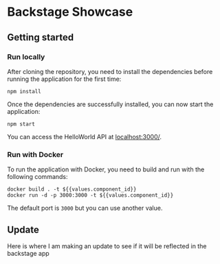 # Backstage Showcase

## Getting started

### Run locally

After cloning the repository, you need to install the dependencies before running the application for the first time:

```shell
npm install
```

Once the dependencies are successfully installed, you can now start the application:

```shell
npm start
```

You can access the HelloWorld API at [localhost:3000/](http://localhost:3000/).

### Run with Docker

To run the application with Docker, you need to build and run with the following commands:

```shell
docker build . -t ${{values.component_id}}
docker run -d -p 3000:3000 -t ${{values.component_id}}
```

The default port is `3000` but you can use another value.

## Update

Here is where I am making an update to see if it will be reflected in the backstage app
